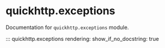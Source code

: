 # quickhttp.exceptions

Documentation for `quickhttp.exceptions` module.

::: quickhttp.exceptions
    rendering:
        show_if_no_docstring: true
